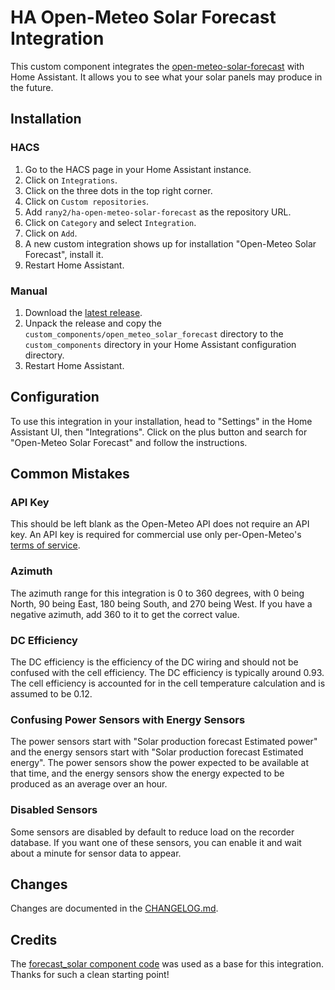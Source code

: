 # HA Open-Meteo Solar Forecast Integration

This custom component integrates the [open-meteo-solar-forecast](https://github.com/rany2/open-meteo-solar-forecast) with Home Assistant. It allows you to see what your solar panels may produce in the future.

## Installation

### HACS

1. Go to the HACS page in your Home Assistant instance.
2. Click on `Integrations`.
3. Click on the three dots in the top right corner.
4. Click on `Custom repositories`.
5. Add `rany2/ha-open-meteo-solar-forecast` as the repository URL.
6. Click on `Category` and select `Integration`.
7. Click on `Add`.
8. A new custom integration shows up for installation "Open-Meteo Solar Forecast", install it.
9. Restart Home Assistant.

### Manual

1. Download the [latest release](https://github.com/rany2/ha-open-meteo-solar-forecast/releases/latest).
2. Unpack the release and copy the `custom_components/open_meteo_solar_forecast` directory to the `custom_components` directory in your Home Assistant configuration directory.
3. Restart Home Assistant.

## Configuration

To use this integration in your installation, head to "Settings" in the Home Assistant UI, then "Integrations". Click on the plus button and search for "Open-Meteo Solar Forecast" and follow the instructions.

## Common Mistakes

### API Key

This should be left blank as the Open-Meteo API does not require an API key. An API key is required for commercial use only per-Open-Meteo's [terms of service](https://open-meteo.com/en/terms).

### Azimuth

The azimuth range for this integration is 0 to 360 degrees, with 0 being North, 90 being East, 180 being South, and 270 being West. If you have a negative azimuth, add 360 to it to get the correct value.

### DC Efficiency

The DC efficiency is the efficiency of the DC wiring and should not be confused with the cell efficiency. The DC efficiency is typically around 0.93. The cell efficiency is accounted for in the cell temperature calculation and is assumed to be 0.12.

### Confusing Power Sensors with Energy Sensors

The power sensors start with "Solar production forecast Estimated power" and the energy sensors start with "Solar production forecast Estimated energy". The power sensors show the power expected to be available at that time, and the energy sensors show the energy expected to be produced as an average over an hour.

### Disabled Sensors

Some sensors are disabled by default to reduce load on the recorder database. If you want one of these sensors, you can enable it and wait about a minute for sensor data to appear.

## Changes

Changes are documented in the [CHANGELOG.md](/CHANGELOG.md).

## Credits

The [forecast_solar component code](https://github.com/home-assistant/core/tree/dev/homeassistant/components/forecast_solar) was used as a base for this integration. Thanks for such a clean starting point!
